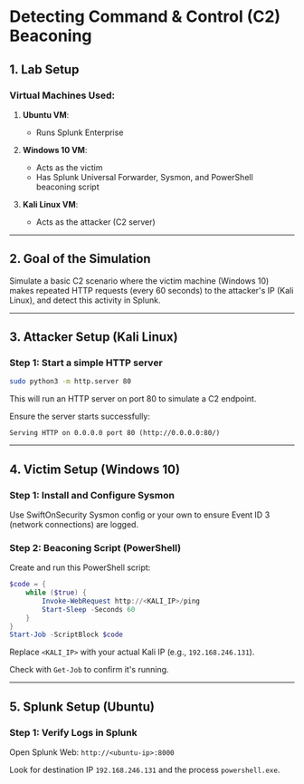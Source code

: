 # Detecting Command & Control (C2) Beaconing 

## 1. Lab Setup

### Virtual Machines Used:

1. **Ubuntu VM**:

   * Runs Splunk Enterprise
2. **Windows 10 VM**:

   * Acts as the victim
   * Has Splunk Universal Forwarder, Sysmon, and PowerShell beaconing script
3. **Kali Linux VM**:

   * Acts as the attacker (C2 server)

---

## 2. Goal of the Simulation

Simulate a basic C2 scenario where the victim machine (Windows 10) makes repeated HTTP requests (every 60 seconds) to the attacker's IP (Kali Linux), and detect this activity in Splunk.

---

## 3. Attacker Setup (Kali Linux)

### Step 1: Start a simple HTTP server

```bash
sudo python3 -m http.server 80
```

This will run an HTTP server on port 80 to simulate a C2 endpoint.

Ensure the server starts successfully:

```
Serving HTTP on 0.0.0.0 port 80 (http://0.0.0.0:80/)
```

---

## 4. Victim Setup (Windows 10)

### Step 1: Install and Configure Sysmon

Use SwiftOnSecurity Sysmon config or your own to ensure Event ID 3 (network connections) are logged.

### Step 2: Beaconing Script (PowerShell)

Create and run this PowerShell script:

```powershell
$code = {
    while ($true) {
        Invoke-WebRequest http://<KALI_IP>/ping
        Start-Sleep -Seconds 60
    }
}
Start-Job -ScriptBlock $code
```

Replace `<KALI_IP>` with your actual Kali IP (e.g., `192.168.246.131`).

Check with `Get-Job` to confirm it's running.

---

## 5. Splunk Setup (Ubuntu)

### Step 1: Verify Logs in Splunk

Open Splunk Web: `http://<ubuntu-ip>:8000`


Look for destination IP `192.168.246.131` and the process `powershell.exe`.

